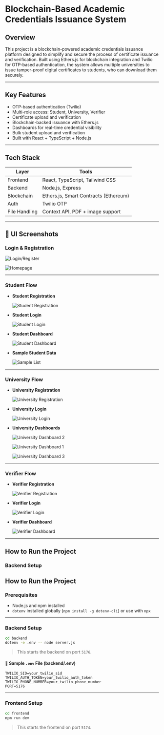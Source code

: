 # Blockchain-Based Academic Credentials Issuance System

## Overview

This project is a blockchain-powered academic credentials issuance platform designed to simplify and secure the process of certificate issuance and verification. Built using Ethers.js for blockchain integration and Twilio for OTP-based authentication, the system allows multiple universities to issue tamper-proof digital certificates to students, who can download them securely.

---

## Key Features

- OTP-based authentication (Twilio)
- Multi-role access: Student, University, Verifier
- Certificate upload and verification
- Blockchain-backed issuance with Ethers.js
- Dashboards for real-time credential visibility
- Bulk student upload and verification
- Built with React + TypeScript + Node.js

---

## Tech Stack

| Layer        | Tools                                |
|--------------|---------------------------------------|
| Frontend     | React, TypeScript, Tailwind CSS       |
| Backend      | Node.js, Express                      |
| Blockchain   | Ethers.js, Smart Contracts (Ethereum) |
| Auth         | Twilio OTP                            |
| File Handling| Context API, PDF + image support      |

---

## 📸 UI Screenshots

### Login & Registration  

 ![Login/Register](src/Images/outputs/2-Login-Register-Page.png)
 
 ![Homepage](src/Images/outputs/1-Homepage.png)

---

### Student Flow  

- **Student Registration**
  
  ![Student Registration](src/Images/outputs/3-Student-Registration.png)
  
- **Student Login**
  
  ![Student Login](src/Images/outputs/4-Student-Login.png)

- **Student Dashboard**
  
  ![Student Dashboard](src/Images/outputs/5-Student-Dashboard.png)

- **Sample Student Data**
  
  ![Sample List](src/Images/outputs/12-Sample-Students-List.png)

---

### University Flow  
- **University Registration**
  
  ![University Registration](./src/Images/outputs/5-University-Registration.png)

- **University Login**
  
  ![University Login](src/Images/outputs/6-University-Login.png)

- **University Dashboards**
  
  ![University Dashboard 2](src/Images/outputs/8-University-Dashboard-2.png)

  ![University Dashboard 1](src/Images/outputs/7-University-Dashboard-1.png)
  
  ![University Dashboard 3](src/Images/outputs/9-University-Dashboard-3.png)


---

### Verifier Flow  
- **Verifier Registration**
  
  ![Verifier Registration](src/Images/outputs/9-Verifier-Registration.png)

- **Verifier Login**
  
  ![Verifier Login](src/Images/outputs/10-Verifier-Login-Page.png)

- **Verifier Dashboard**
  
  ![Verifier Dashboard](src/Images/outputs/11-Verifier-Dashboard.png)

---

## How to Run the Project

### Backend Setup
## How to Run the Project

### Prerequisites
- Node.js and npm installed
- `dotenv` installed globally (`npm install -g dotenv-cli`) or use with `npx`

---

### Backend Setup

```bash
cd backend
dotenv -e .env -- node server.js
```

> This starts the backend on port `5176`.

#### 📄 Sample `.env` File (backend/.env)

```
TWILIO_SID=your_twilio_sid
TWILIO_AUTH_TOKEN=your_twilio_auth_token
TWILIO_PHONE_NUMBER=your_twilio_phone_number
PORT=5176
```
---
### Frontend Setup

```bash
cd frontend
npm run dev
```

> This starts the frontend on port `5174`.





